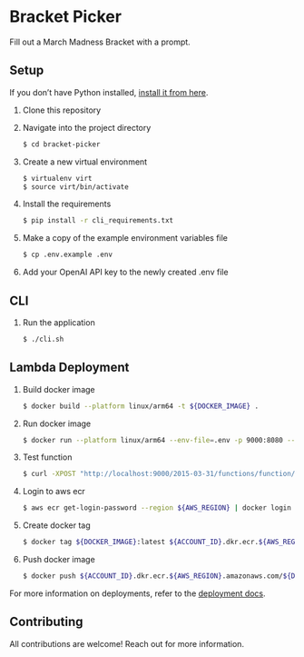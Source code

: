 # Bracket Picker

Fill out a March Madness Bracket with a prompt.

## Setup

If you don’t have Python installed, [install it from here](https://www.python.org/downloads/).

1. Clone this repository

2. Navigate into the project directory

   ```bash
   $ cd bracket-picker
   ```

3. Create a new virtual environment

   ```bash
   $ virtualenv virt
   $ source virt/bin/activate
   ```

4. Install the requirements

   ```bash
   $ pip install -r cli_requirements.txt
   ```

5. Make a copy of the example environment variables file

   ```bash
   $ cp .env.example .env
   ```

6. Add your OpenAI API key to the newly created .env file

## CLI

1. Run the application

    ```bash
    $ ./cli.sh
    ```

## Lambda Deployment

1. Build docker image

   ``` bash
   $ docker build --platform linux/arm64 -t ${DOCKER_IMAGE} .
   ```

2. Run docker image

   ```bash
   $ docker run --platform linux/arm64 --env-file=.env -p 9000:8080 --name ${DOCKER_CONTAINER} ${DOCKER_IMAGE}
   ```

3. Test function

   ```bash
   $ curl -XPOST "http://localhost:9000/2015-03-31/functions/function/invocations" -d '{}'
   ```

4. Login to aws ecr

   ```bash
   $ aws ecr get-login-password --region ${AWS_REGION} | docker login --username AWS --password-stdin ${ACCOUNT_ID}.dkr.ecr.${AWS_REGION}.amazonaws.com
   ```

5. Create docker tag

   ```bash
   $ docker tag ${DOCKER_IMAGE}:latest ${ACCOUNT_ID}.dkr.ecr.${AWS_REGION}.amazonaws.com/${DOCKER_IMAGE_REPO}:latest
   ```

6. Push docker image

   ```bash
   $ docker push ${ACCOUNT_ID}.dkr.ecr.${AWS_REGION}.amazonaws.com/${DOCKER_IMAGE_REPO}:latest
   ```

For more information on deployments, refer to the [deployment docs](https://docs.aws.amazon.com/lambda/latest/dg/python-image.html#python-image-create).

## Contributing

All contributions are welcome! Reach out for more information.